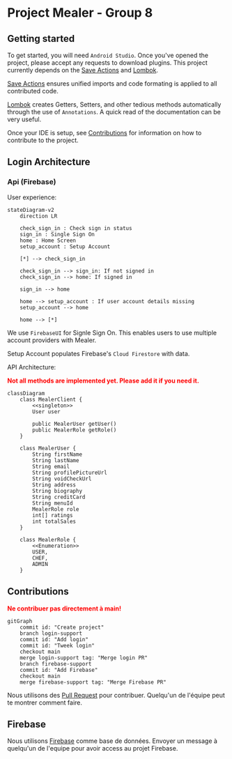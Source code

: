 # Project Mealer - Group 8

## Getting started

To get started, you will need `Android Studio`. Once you've opened the project, please accept any requests to download plugins. This project currently depends on the [Save Actions](https://plugins.jetbrains.com/plugin/7642-save-actions) and [Lombok](https://plugins.jetbrains.com/plugin/6317-lombok).

[Save Actions](https://plugins.jetbrains.com/plugin/7642-save-actions) ensures unified imports and code formating is applied to all contributed code.

[Lombok](https://plugins.jetbrains.com/plugin/6317-lombok) creates Getters, Setters, and other tedious methods automatically through the use of `Annotations`. A quick read of the documentation can be very useful.

Once your IDE is setup, see [Contributions](#contributions) for information on how to contribute to the project.

## Login Architecture

### Api (Firebase)

User experience:

```mermaid
stateDiagram-v2
    direction LR

    check_sign_in : Check sign in status
    sign_in : Single Sign On
    home : Home Screen
    setup_account : Setup Account

    [*] --> check_sign_in

    check_sign_in --> sign_in: If not signed in
    check_sign_in --> home: If signed in

    sign_in --> home

    home --> setup_account : If user account details missing
    setup_account --> home

    home --> [*]
```

We use `FirebaseUI` for Signle Sign On. This enables users to use multiple account providers with Mealer.

Setup Account populates Firebase's `Cloud Firestore` with data.

API Architecture:

<b style="color:red">Not all methods are implemented yet. Please add it if you need it.</b>

```mermaid
classDiagram
    class MealerClient {
        <<singleton>>
        User user

        public MealerUser getUser()
        public MealerRole getRole()
    }

    class MealerUser {
        String firstName
        String lastName
        String email
        String profilePictureUrl
        String voidCheckUrl
        String address
        String biography
        String creditCard
        String menuId
        MealerRole role
        int[] ratings
        int totalSales
    }

    class MealerRole {
        <<Enumeration>>
        USER,
        CHEF,
        ADMIN
    }

```

## Contributions

<b style="color:red">Ne contribuer pas directement à main!</b>

```mermaid
gitGraph
    commit id: "Create project"
    branch login-support
    commit id: "Add login"
    commit id: "Tweek login"
    checkout main
    merge login-support tag: "Merge login PR"
    branch firebase-support
    commit id: "Add Firebase"
    checkout main
    merge firebase-support tag: "Merge Firebase PR"

```

Nous utilisons des [Pull Request](https://docs.github.com/en/pull-requests/collaborating-with-pull-requests/proposing-changes-to-your-work-with-pull-requests/creating-a-pull-request) pour contribuer. Quelqu'un de l'équipe peut te montrer comment faire.

## Firebase

Nous utilisons [Firebase](https://firebase.google.com/docs/reference/android/packages) comme base de données. Envoyer un message à quelqu'un de l'equipe pour avoir access au projet Firebase.
